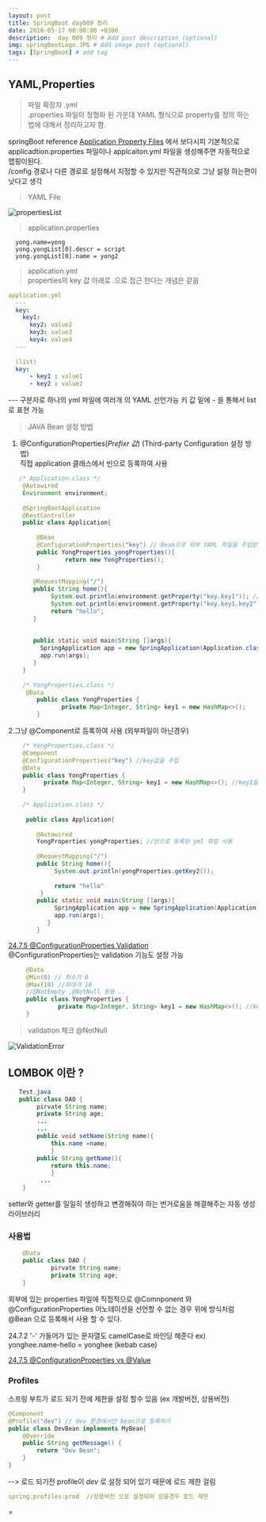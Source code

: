 ```yaml
---
layout: post
title: SpringBoot day009 정리
date: 2018-05-17 00:00:00 +0300
description:  day 009 정리 # Add post description (optional)
img: springBootLogo.JPG # Add image post (optional)
tags: [SpringBoot] # add tag
---
```


## YAML,Properties
>파일 확장자 .yml   
.properties 파일이 정형화 된 가운데 YAML 형식으로 property를 정의 하는 법에 대해서 정리하고자 함.

springBoot reference [Application Property Files](https://docs.spring.io/spring-boot/docs/current-SNAPSHOT/reference/htmlsingle/#boot-features-external-config-application-property-files) 에서 보다시피 기본적으로 applicadtion.properties 파일이나 applcaiton.yml 파일을 생성해주면 자동적으로 맵핑이된다.  
/config 경로나 다른 경로로 설정해서 지정할 수 있지만 직관적으로 그냥 설정 하는편이 낫다고 생각  
>YAML File  

![propertiesList]({{site.baseurl}}/assets/img/day009/YAMLfile.JPG)   
>application.properties
```properties  
  yong.name=yong
  yong.yongList[0].descr = script
  yong.yongList[0].name = yong2
```

>application.yml  
properties의 key 값 아래로 .으로 접근 한다는 개념은 같음

```yaml  
application.yml
  ---
  key: 
    key1:  
      key2: value2 
      key3: value3
      key4: value4
  ---
  
  (list)
  key: 
      - key1 : value1
      - key2 : value2
``` 
*---* 구분자로 하나의 yml 파일에 여러개 의 YAML 선언가능
키 값 밑에  *-* 을 통해서 list로 표현 가능

>JAVA Bean 설정 방법  

1. @ConfigurationProperties(*Prefixr 값*) (Third-party Configuration 설정 방법)  
직접 application 클래스에서 빈으로 등록하여 사용  
```java  
   /* Application.class */
    @Autowired
    Environment environment;
   
    @SpringBootApplication
    @RestController
    public class Application{
    
        @Bean
        @ConfigurationProperties("key") // Bean으로 외부 YAML 파일을 주입받아 사용 
        public YongProperties yongProperties(){
                return new YongProperties(); 
        }
           
       @RequestMapping("/")
       public String home(){
            System.out.println(environment.getProperty("key.key1")); // 주입된 YAMl 파일을 통해 접근 
            System.out.println(environment.getProperty("key.key1.key2"));
            return "hello";
       }
        
       
       public static void main(String []args){
         SpringApplication app = new SpringApplication(Application.class);
         app.run(args);
       }
    }
    
    /* YongProperties.class */
     @Data
        public class YongProperties {
               private Map<Integer, String> key1 = new HashMap<>();
        }
```
2.그냥 @Component로 등록하여 사용 (외부파일이 아닌경우)  
```java  
    /* YongProperties.class */
    @Component
    @ConfigurationProperties("key") //key값을 주입 
    @Data
    public class YongProperties {
          private Map<Integer, String> key1 = new HashMap<>(); //key1을 통해서 접근 가능
    }
    
    /* Application.class */
    
     public class Application{
       
        @Autowired
        YongProperties yongProperties; //빈으로 등록된 yml 파일 사용
               
        @RequestMapping("/")
        public String home(){
             System.out.println(yongProperties.getKey2()); 
             
             return "hello"
         }    
        public static void main(String []args){
             SpringApplication app = new SpringApplication(Application.class);
             app.run(args);
           }
        } 
```

[24.7.5 @ConfigurationProperties Validation](https://docs.spring.io/spring-boot/docs/current-SNAPSHOT/reference/htmlsingle/#boot-features-external-config-validation)  
@ConfigurationProperties는 validation 기능도 설정 가능  

```java  
     @Data
     @Min(0) // 최소가 0
     @Max(10) //최대가 10
     //@NotEmpty ,@NotNull 등등 ..
     public class YongProperties {
              private Map<Integer, String> key1 = new HashMap<>(); //key1을 통해서 접근 가능
     }
```
>validation 체크  @NotNull

![ValidationError]({{site.baseurl}}/assets/img/day009/ValidationError.JPG)  
## LOMBOK 이란 ?
```java  
   Test.java
   public class DAO {
        pirvate String name;
        private String age;
        ...
        ...
        public void setName(String name){
            this.name =name;
            }
        public String getName(){
            return this.name;
            }
         ...
    }   
```  
setter와 getter를 일일히 생성하고 변경해줘야 하는 번거로움을 해결해주는 자동 생성 라이브러리  

### 사용법
```java  
    @Data
    public class DAO {
            pirvate String name;
            private String age;
    }
```



외부에 있는 properties 파일에 직접적으로 @Comnponent 와 @ConfigurationProperties 어노테이션을 선언할 수 없는 경우 
위에 방식처럼 @Bean 으로 등록해서 사용 할 수 있다.
   
   
 24.7.2 
  '-' 가들어가 있는 문자열도 camelCase로 바인딩 해준다
  ex) yonghee.name-hello = yonghee (kebab case)

 [24.7.5 @ConfigurationProperties vs @Value](https://docs.spring.io/spring-boot/docs/current-SNAPSHOT/reference/htmlsingle/#boot-features-external-config-vs-value)  
 
### Profiles
 스프링 부트가 로드 되기 전에 제한을 설정 할수 있음 (ex 개발버전, 상용버전)
```java  
@Component
@Profile("dev") // dev 환경에서만 bean으로 등록하기
public class DevBean implements MyBean{
    @Override
    public String getMessage() {
        return "Dev Bean";
    }
}
```
--> 로드 되기전 profile이 *dev* 로 설정 되어 있기 때문에 로드 제한 걸림
```yaml  
spring.profiles:prod  //상용버전 으로 설정되어 있을경우 로드 제한

```
=